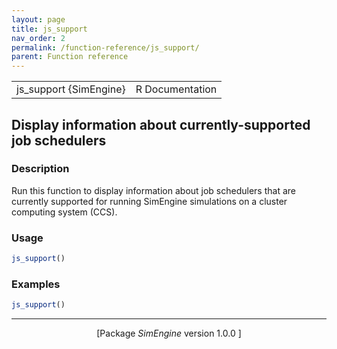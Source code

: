 ```yaml
---
layout: page
title: js_support 
nav_order: 2 
permalink: /function-reference/js_support/
parent: Function reference
---
```



<table width="100%" summary="page for js_support {SimEngine}"><tr><td>js_support {SimEngine}</td><td style="text-align: right;">R Documentation</td></tr></table>

<h2>Display information about currently-supported job schedulers</h2>

<h3>Description</h3>

<p>Run this function to display information about job schedulers
that are currently supported for running <span class="pkg">SimEngine</span> simulations on a
cluster computing system (CCS).
</p>


<h3>Usage</h3>

```R
js_support()
```


<h3>Examples</h3>

```R
js_support()
```

<hr /><div style="text-align: center;">[Package <em>SimEngine</em> version 1.0.0 ]</div>
